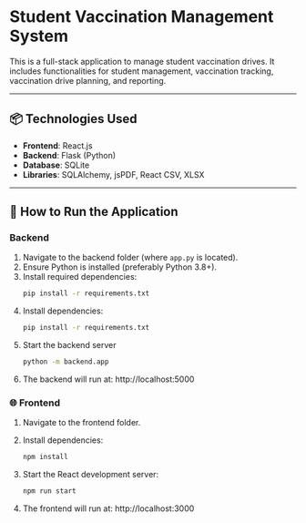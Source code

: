 # Student Vaccination Management System

This is a full-stack application to manage student vaccination drives. It includes functionalities for student management, vaccination tracking, vaccination drive planning, and reporting.

---

## 📦 Technologies Used

- **Frontend**: React.js
- **Backend**: Flask (Python)
- **Database**: SQLite 
- **Libraries**: SQLAlchemy, jsPDF, React CSV, XLSX

---

## 🚀 How to Run the Application

### Backend

1. Navigate to the backend folder (where `app.py` is located).
2. Ensure Python is installed (preferably Python 3.8+).
3. Install required dependencies:
   ```bash
   pip install -r requirements.txt
4. Install dependencies:
    ```bash
   pip install -r requirements.txt
5. Start the backend server
    ```bash
   python -m backend.app
6. The backend will run at: http://localhost:5000

### 🌐 Frontend

1. Navigate to the frontend folder.

2. Install dependencies:
   ```bash
   npm install

3. Start the React development server:
    ```bash
   npm run start
   
4. The frontend will run at: http://localhost:3000